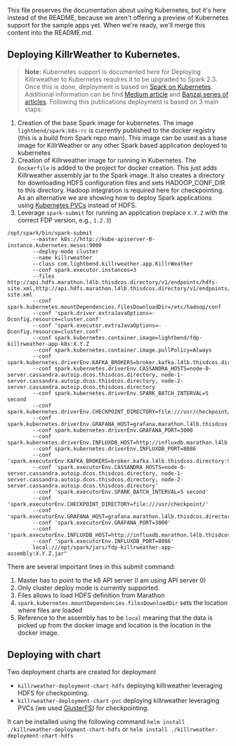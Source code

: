 This file preserves the documentation about using Kubernetes, but it's here instead
of the README, because we aren't offering a preview of Kubernetes support for the
sample apps yet. When we're ready, we'll merge this content into the README.md.

## Deploying KillrWeather to Kubernetes.

> **Note:** Kubernetes support is documented here for
Deploying Killrweather to Kubernetes requires it to be upgraded to Spark 2.3. Once this is done,
deployment is based on [Spark on Kubernetes](https://spark.apache.org/docs/latest/running-on-kubernetes.html). Additional information can be find
[Medium article](https://medium.com/@timfpark/cloud-native-big-data-jobs-with-spark-2-3-and-kubernetes-938b04d0da57) and
[Banzai series of articles](https://banzaicloud.com/blog/spark-k8s-internals/).
Following this publications deployment is based on 3 main staps:
1. Creation of the base Spark image for kubernetes. The image `lightbend/spark:k8s-rc` is currently published to the docker registry (this is a build from Spark repo main). This image can be used as a base image for
KillrWeather or any other Spark based application deployed to kubernetes
2. Creation of Killrweather image for running in Kubernetes. The `Dockerfile` is added to the project for docker creation.
This just adds Killrweather assembly jar to the Spark image. It also creates a directory for downloading HDFS configuration files and
sets HADOOP_CONF_DIR to this directory. Hadoop integration is required here for checkpointing. As an alternative we are showing how to deploy 
Spark applications using [Kubernetes PVCs](https://kubernetes.io/docs/concepts/storage/persistent-volumes/) instead of HDFS.
3. Leverage `spark-submit` for running an application (replace `X.Y.Z` with the correct FDP version, e.g., `1.2.3`)

````
/opt/spark/bin/spark-submit
        --master k8s://http://kube-apiserver-0-instance.kubernetes.mesos:9000
        --deploy-mode cluster
        --name killrweather
        --class com.lightbend.killrweather.app.KillrWeather
        --conf spark.executor.instances=3
        --files http://api.hdfs.marathon.l4lb.thisdcos.directory/v1/endpoints/hdfs-site.xml,http://api.hdfs.marathon.l4lb.thisdcos.directory/v1/endpoints/core-site.xml
        --conf spark.kubernetes.mountDependencies.filesDownloadDir=/etc/hadoop/conf
        --conf 'spark.driver.extraJavaOptions=-Dconfig.resource=cluster.conf'
        --conf 'spark.executor.extraJavaOptions=-Dconfig.resource=cluster.conf'
        --conf spark.kubernetes.container.image=lightbend/fdp-killrweather-app-k8s:X.Y.Z
        --conf spark.kubernetes.container.image.pullPolicy=Always
        --conf spark.kubernetes.driverEnv.KAFKA_BROKERS=broker.kafka.l4lb.thisdcos.directory:9092
        --conf spark.kubernetes.driverEnv.CASSANDRA_HOSTS=node-0-server.cassandra.autoip.dcos.thisdcos.directory, node-1-server.cassandra.autoip.dcos.thisdcos.directory, node-2-server.cassandra.autoip.dcos.thisdcos.directory
        --conf spark.kubernetes.driverEnv.SPARK_BATCH_INTERVAL=5 second
        --conf spark.kubernetes.driverEnv.CHECKPOINT_DIRECTORY=file:///usr/checkpoint/
        --conf spark.kubernetes.driverEnv.GRAFANA_HOST=grafana.marathon.l4lb.thisdcos.directory
        --conf spark.kubernetes.driverEnv.GRAFANA_PORT=3000
        --conf spark.kubernetes.driverEnv.INFLUXDB_HOST=http://influxdb.marathon.l4lb.thisdcos.directory
        --conf spark.kubernetes.driverEnv.INFLUXDB_PORT=8086
        --conf 'spark.executorEnv.KAFKA_BROKERS=broker.kafka.l4lb.thisdcos.directory:9092'
        --conf 'spark.executorEnv.CASSANDRA_HOSTS=node-0-server.cassandra.autoip.dcos.thisdcos.directory, node-1-server.cassandra.autoip.dcos.thisdcos.directory, node-2-server.cassandra.autoip.dcos.thisdcos.directory'
        --conf 'spark.executorEnv.SPARK_BATCH_INTERVAL=5 second'
        --conf 'spark.executorEnv.CHECKPOINT_DIRECTORY=file:///usr/checkpoint/'
        --conf 'spark.executorEnv.GRAFANA_HOST=grafana.marathon.l4lb.thisdcos.directory'
        --conf 'spark.executorEnv.GRAFANA_PORT=3000'
        --conf 'spark.executorEnv.INFLUXDB_HOST=http://influxdb.marathon.l4lb.thisdcos.directory'
        --conf 'spark.executorEnv.INFLUXDB_PORT=8086'
        local:///opt/spark/jars/fdp-killrweather-app-assembly:X.Y.Z.jar"
````

There are several important lines in this submit command:
1. Master has to point to the k8 API server (I am using API server 0)
2. Only cluster deploy mode is currently supported.
3. Files allows to load HDFS definition from Marathon
4. `spark.kubernetes.mountDependencies.filesDownloadDir` sets the location where files are loaded
5. Reference to the assembly has to be `local` meaning that the data is picked up from the docker image and location is the location in the docker image.

## Deploying with chart

Two deployment charts are created for deployment 
* `killrweather-deployment-chart-hdfs` deploying killrweather leveraging HDFS for checkpointing.
* `killrweather-deployment-chart-pvc` deploying killrweather leveraging PVCs (we used [GlusterFS](https://docs.gluster.org/en/v3/Administrator%20Guide/GlusterFS%20Introduction/)) for checkpointing.

It can be installed using the following 
command `helm install ./killrweather-deployment-chart-hdfs` or `helm install ./killrweather-deployment-chart-hdfs`


